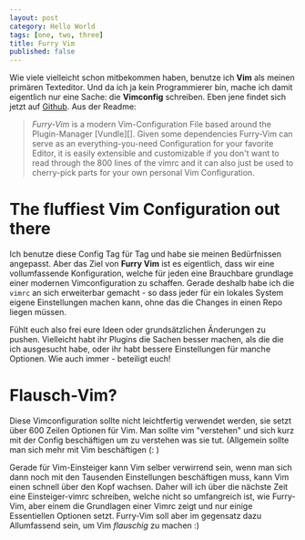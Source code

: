 ```yaml
---
layout: post
category: Hello World
tags: [one, two, three]
title: Furry Vim
published: false
---
```


Wie viele vielleicht schon mitbekommen haben, benutze ich __Vim__ als
meinen primären Texteditor. Und da ich ja kein Programmierer bin, mache
ich damit eigentlich nur eine Sache: die __Vimconfig__ schreiben. Eben
jene findet sich jetzt auf [Github][vimrc]. Aus der Readme:

> _Furry-Vim_ is a modern Vim-Configuration File based around the Plugin-Manager
[Vundle][]. Given some dependencies Furry-Vim can serve as an
everything-you-need Configuration for your favorite Editor, it is easily
extensible and customizable if you don't want to read through the 800 lines of
the vimrc and it can also just be used to cherry-pick parts for your own
personal Vim Configuration. 

# The fluffiest Vim Configuration out there
Ich benutze diese Config Tag für Tag und habe sie meinen Bedürfnissen
angepasst. Aber das Ziel von __Furry Vim__ ist es eigentlich, dass wir
eine vollumfassende Konfiguration, welche für jeden eine Brauchbare
grundlage einer modernen Vimconfiguration zu schaffen. Gerade deshalb
habe ich die `vimrc` an sich erweiterbar gemacht - so dass jeder für ein
lokales System eigene Einstellungen machen kann, ohne das die Changes in
einen Repo liegen müssen.

Fühlt euch also frei eure Ideen oder grundsätzlichen Änderungen zu
pushen. Vielleicht habt ihr Plugins die Sachen besser machen, als die
die ich ausgesucht habe, oder ihr habt bessere Einstellungen für manche
Optionen. Wie auch immer - beteiligt euch!

# Flausch-Vim?
Diese Vimconfiguration sollte nicht leichtfertig verwendet werden, sie
setzt über 600 Zeilen Optionen für Vim. Man sollte vim "verstehen" und
sich kurz mit der Config beschäftigen um zu verstehen was sie tut.
(Allgemein sollte man sich mehr mit Vim beschäftigen (:  )

Gerade für Vim-Einsteiger kann Vim selber verwirrend sein, wenn man sich
dann noch mit den Tausenden Einstellungen beschäftigen muss, kann Vim
einen schnell über den Kopf wachsen. Daher will ich über die nächste
Zeit eine Einsteiger-vimrc schreiben, welche nicht so umfangreich ist,
wie Furry-Vim, aber einem die Grundlagen einer Vimrc zeigt und nur
einige Essentiellen Optionen setzt. Furry-Vim soll aber im gegensatz
dazu Allumfassend sein, um Vim _flauschig_ zu machen :)

[vimrc]: http://github.com/laerador/furry-vim.git
